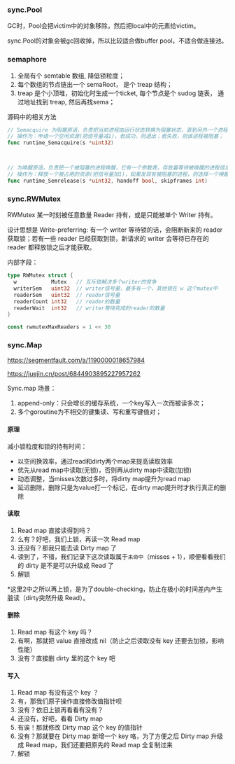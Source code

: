 ### sync.Pool

GC时，Pool会把victim中的对象移除，然后把local中的元素给victim。

sync.Pool的对象会被gc回收掉，所以比较适合做buffer pool，不适合做连接池。





### semaphore

1. 全局有个 semtable 数组, 降低锁粒度；
2. 每个数组的节点链出一个 semaRoot， 是个 treap 结构；
3. treap 是个小顶堆，初始化时生成一个ticket, 每个节点是个 sudog 链表，
通过地址找到 treap, 然后再找sema；


源码中的相关方法
```go
// Semacquire 为阻塞原语，负责把当前进程由运行状态转换为阻塞状态，直到另外一个进程唤醒它。
// 操作为：申请一个空闲资源(把信号量减1)，若成功，则退出；若失败，则该进程被阻塞；
func runtime_Semacquire(s *uint32)



// 为唤醒原语，负责把一个被阻塞的进程唤醒，它有一个参数表，存放着等待被唤醒的进程信息。
// 操作为：释放一个被占用的资源(把信号量加1)，如果发现有被阻塞的进程，则选择一个唤醒之。
func runtime_Semrelease(s *uint32, handoff bool, skipframes int)
```

### sync.RWMutex

RWMutex 某一时刻被任意数量 Reader 持有，或是只能被单个 Writer 持有。

设计思想是 Write-preferring: 有一个 writer 等待锁的话，会阻断新来的 reader 获取锁；若有一些 reader
已经获取到锁，新请求的 writer 会等待已存在的 reader 都释放锁之后才能获取。

内部字段：

``` go
type RWMutex struct {
  w           Mutex   // 互斥锁解决多个writer的竞争
  writerSem   uint32  // writer信号量，最多有一个，其他锁在 w 这个mutex中
  readerSem   uint32  // reader信号量
  readerCount int32   // reader的数量
  readerWait  int32   // writer等待完成的reader的数量
}

const rwmutexMaxReaders = 1 << 30
```





### sync.Map

https://segmentfault.com/a/1190000018657984

https://juejin.cn/post/6844903895227957262

Sync.map 场景：

1. append-only：只会增长的缓存系统，一个key写入一次而被读多次；
2. 多个goroutine为不相交的键集读、写和重写键值对；

#### 原理

减小锁粒度和锁的持有时间：

- 以空间换效率，通过read和dirty两个map来提高读取效率
- 优先从read map中读取(无锁)，否则再从dirty map中读取(加锁)
- 动态调整，当misses次数过多时，将dirty map提升为read map
- 延迟删除，删除只是为value打一个标记，在dirty map提升时才执行真正的删除

#### 读取

1. Read map 直接读得到吗？
2. 么有？好吧，我们上锁，再读一次 Read map
3. 还没有？那我只能去读 Dirty map 了
4. 读到了，不错，我们记录下这次读取属于`未命中`（misses + 1），顺便看看我们的 dirty 是不是可以升级成 Read 了
5. 解锁

*这里2中之所以再上锁，是为了double-checking，防止在极小的时间差内产生脏读（dirty突然升级 Read）。

#### 删除

1. Read map 有这个 key 吗？
2. 有啊，那就把 value 直接改成 nil（防止之后读取没有 key 还要去加锁，影响性能）
3. 没有？直接删 dirty 里的这个 key 吧

#### 写入

1. Read map 有没有这个 key ？
2. 有，那我们原子操作直接修改值指针呗
3. 没有？依旧上锁再看看有没有？
4. 还没有，好吧，看看 Dirty map
5. 有诶！那就修改 Dirty map 这个 key 的值指针
6. 没有？那就要在 Dirty map 新增一个 key 咯，为了方便之后 Dirty map 升级成 Read map，我们还要把原先的 Read map 全复制过来
7. 解锁

